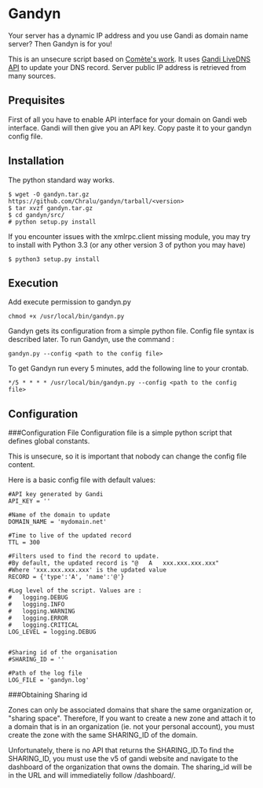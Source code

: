 Gandyn
======

Your server has a dynamic IP address and you use Gandi as domain name server?
Then Gandyn is for you!

This is an unsecure script based on [Comète's work](http://gerard.geekandfree.org/blog/2012/03/01/debarrassez-vous-de-dyndns-en-utilisant-lapi-de-gandi/).
It uses [Gandi LiveDNS API](http://doc.livedns.gandi.net/) to update your DNS record.
Server public IP address is retrieved from many sources.

Prequisites
-----------
First of all you have to enable API interface for your domain on Gandi web interface.
Gandi will then give you an API key. Copy paste it to your gandyn config file. 


Installation
------------

The python standard way works.

    $ wget -O gandyn.tar.gz https://github.com/Chralu/gandyn/tarball/<version>
    $ tar xvzf gandyn.tar.gz
    $ cd gandyn/src/
    # python setup.py install
    
    
If you encounter issues with the xmlrpc.client missing module, you may try to install with Python 3.3 (or any other version 3 of python you may have)

    $ python3 setup.py install
  
Execution
---------
Add execute permission to gandyn.py

    chmod +x /usr/local/bin/gandyn.py

Gandyn gets its configuration from a simple python file. Config file syntax is described later.
To run Gandyn, use the command :

    gandyn.py --config <path to the config file>

To get Gandyn run every 5 minutes, add the following line to your crontab.

    */5 * * * * /usr/local/bin/gandyn.py --config <path to the config file>

Configuration
-------------
###Configuration File
Configuration file is a simple python script that defines global constants.

This is unsecure, so it is important that nobody can change the config file content.

Here is a basic config file with default values:

    #API key generated by Gandi
    API_KEY = '' 
    
    #Name of the domain to update
    DOMAIN_NAME = 'mydomain.net'

    #Time to live of the updated record
    TTL = 300
    
    #Filters used to find the record to update.
    #By default, the updated record is "@   A   xxx.xxx.xxx.xxx"
    #Where 'xxx.xxx.xxx.xxx' is the updated value
    RECORD = {'type':'A', 'name':'@'}
    
    #Log level of the script. Values are :
    #   logging.DEBUG
    #   logging.INFO
    #   logging.WARNING
    #   logging.ERROR
    #   logging.CRITICAL
    LOG_LEVEL = logging.DEBUG


    #Sharing id of the organisation 
    #SHARING_ID = ''
    
    #Path of the log file
    LOG_FILE = 'gandyn.log'

###Obtaining Sharing id

Zones can only be associated domains that share the same organization or, "sharing space". Therefore, If you want to create a new zone and attach it to a domain that is in an organization (ie. not your personal account), you must create the zone with the same SHARING_ID of the domain.

Unfortunately, there is no API that returns the SHARING_ID.To find the SHARING_ID, you must use the v5 of gandi website and navigate to the dashboard of the organization that owns the domain. The sharing_id will be in the URL and will immediateliy follow /dashboard/.


